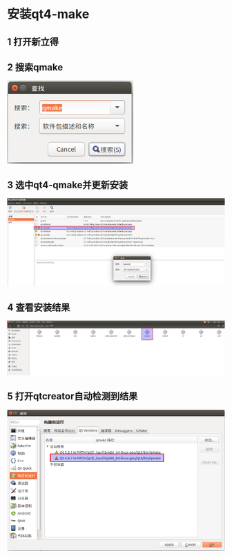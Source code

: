 # 安装qt4-make  
## 1 打开新立得  
## 2 搜索qmake  
![图22_1](./img/022_1.png)  
## 3 选中qt4-qmake并更新安装  
![图22_2](./img/022_2.png)  
## 4 查看安装结果  
![图22_3](./img/022_3.png)  
## 5 打开qtcreator自动检测到结果  
![图22_4](./img/022_4.png)  
